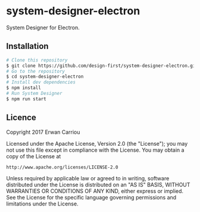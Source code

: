 # system-designer-electron
System Designer for Electron.

## Installation

```sh
# Clone this repository
$ git clone https://github.com/design-first/system-designer-electron.git
# Go to the repository
$ cd system-designer-electron
# Install dev dependencies
$ npm install
# Run System Designer
$ npm run start
```

## Licence

Copyright 2017 Erwan Carriou

Licensed under the Apache License, Version 2.0 (the "License");
you may not use this file except in compliance with the License.
You may obtain a copy of the License at

    http://www.apache.org/licenses/LICENSE-2.0

Unless required by applicable law or agreed to in writing, software
distributed under the License is distributed on an "AS IS" BASIS,
WITHOUT WARRANTIES OR CONDITIONS OF ANY KIND, either express or implied.
See the License for the specific language governing permissions and
limitations under the License. 
